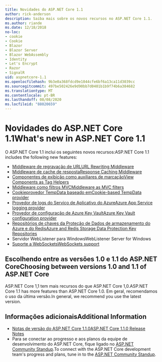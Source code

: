 ```yaml
---
title: Novidades do ASP.NET Core 1.1
author: rick-anderson
description: Saiba mais sobre os novos recursos no ASP.NET Core 1.1.
ms.author: riande
ms.date: 12/18/2018
no-loc:
- cookie
- Cookie
- Blazor
- Blazor Server
- Blazor WebAssembly
- Identity
- Let's Encrypt
- Razor
- SignalR
uid: aspnetcore-1.1
ms.openlocfilehash: 9b3e0a368fdcd9e1044cfe6bf6a13ca11d3039cc
ms.sourcegitcommit: 497be502426e9d90bb7d0401b1b9f74b6a384682
ms.translationtype: MT
ms.contentlocale: pt-BR
ms.lasthandoff: 08/08/2020
ms.locfileid: "88020659"
---
```

# <a name="whats-new-in-aspnet-core-11"></a><span data-ttu-id="46c77-103">Novidades do ASP.NET Core 1.1</span><span class="sxs-lookup"><span data-stu-id="46c77-103">What's new in ASP.NET Core 1.1</span></span>

<span data-ttu-id="46c77-104">O ASP.NET Core 1.1 inclui os seguintes novos recursos:</span><span class="sxs-lookup"><span data-stu-id="46c77-104">ASP.NET Core 1.1 includes the following new features:</span></span>

- [<span data-ttu-id="46c77-105">Middleware de regravação de URL</span><span class="sxs-lookup"><span data-stu-id="46c77-105">URL Rewriting Middleware</span></span>](xref:fundamentals/url-rewriting)
- [<span data-ttu-id="46c77-106">Middleware de cache de resposta</span><span class="sxs-lookup"><span data-stu-id="46c77-106">Response Caching Middleware</span></span>](xref:performance/caching/middleware)
- [<span data-ttu-id="46c77-107">Componentes de exibição como auxiliares de marcação</span><span class="sxs-lookup"><span data-stu-id="46c77-107">View Components as Tag Helpers</span></span>](xref:mvc/views/view-components#invoking-a-view-component-as-a-tag-helper)
- [<span data-ttu-id="46c77-108">Middleware como filtros MVC</span><span class="sxs-lookup"><span data-stu-id="46c77-108">Middleware as MVC filters</span></span>](xref:mvc/controllers/filters#using-middleware-in-the-filter-pipeline)
- [<span data-ttu-id="46c77-109">Cookieprovedor TempData baseado em</span><span class="sxs-lookup"><span data-stu-id="46c77-109">Cookie-based TempData provider</span></span>](xref:fundamentals/app-state#tempdata)
- [<span data-ttu-id="46c77-110">Provedor de logs do Serviço de Aplicativo do Azure</span><span class="sxs-lookup"><span data-stu-id="46c77-110">Azure App Service logging provider</span></span>](xref:fundamentals/logging/index#azure-app-service-provider)
- [<span data-ttu-id="46c77-111">Provedor de configuração de Azure Key Vault</span><span class="sxs-lookup"><span data-stu-id="46c77-111">Azure Key Vault configuration provider</span></span>](xref:security/key-vault-configuration)
- [<span data-ttu-id="46c77-112">Repositórios de chaves da Proteção de Dados de armazenamento do Azure e do Redis</span><span class="sxs-lookup"><span data-stu-id="46c77-112">Azure and Redis Storage Data Protection Key Repositories</span></span>](xref:security/data-protection/implementation/key-storage-providers)
- <span data-ttu-id="46c77-113">Servidor WebListener para Windows</span><span class="sxs-lookup"><span data-stu-id="46c77-113">WebListener Server for Windows</span></span>
- [<span data-ttu-id="46c77-114">Suporte a WebSockets</span><span class="sxs-lookup"><span data-stu-id="46c77-114">WebSockets support</span></span>](xref:fundamentals/websockets)

## <a name="choosing-between-versions-10-and-11-of-aspnet-core"></a><span data-ttu-id="46c77-115">Escolhendo entre as versões 1.0 e 1.1 do ASP.NET Core</span><span class="sxs-lookup"><span data-stu-id="46c77-115">Choosing between versions 1.0 and 1.1 of ASP.NET Core</span></span>

<span data-ttu-id="46c77-116">ASP.NET Core 1,1 tem mais recursos do que ASP.NET Core 1,0.</span><span class="sxs-lookup"><span data-stu-id="46c77-116">ASP.NET Core 1.1 has more features than ASP.NET Core 1.0.</span></span> <span data-ttu-id="46c77-117">Em geral, recomendamos o uso da última versão.</span><span class="sxs-lookup"><span data-stu-id="46c77-117">In general, we recommend you use the latest version.</span></span>

## <a name="additional-information"></a><span data-ttu-id="46c77-118">Informações adicionais</span><span class="sxs-lookup"><span data-stu-id="46c77-118">Additional Information</span></span>

- [<span data-ttu-id="46c77-119">Notas de versão do ASP.NET Core 1.1.0</span><span class="sxs-lookup"><span data-stu-id="46c77-119">ASP.NET Core 1.1.0 Release Notes</span></span>](https://github.com/dotnet/aspnetcore/releases/tag/1.1.0)
- <span data-ttu-id="46c77-120">Para se conectar ao progresso e aos planos da equipe de desenvolvimento do ASP.NET Core, fique ligado no [ASP.NET Community Standup](https://live.asp.net/).</span><span class="sxs-lookup"><span data-stu-id="46c77-120">To connect with the ASP.NET Core development team's progress and plans, tune in to the [ASP.NET Community Standup](https://live.asp.net/).</span></span>
